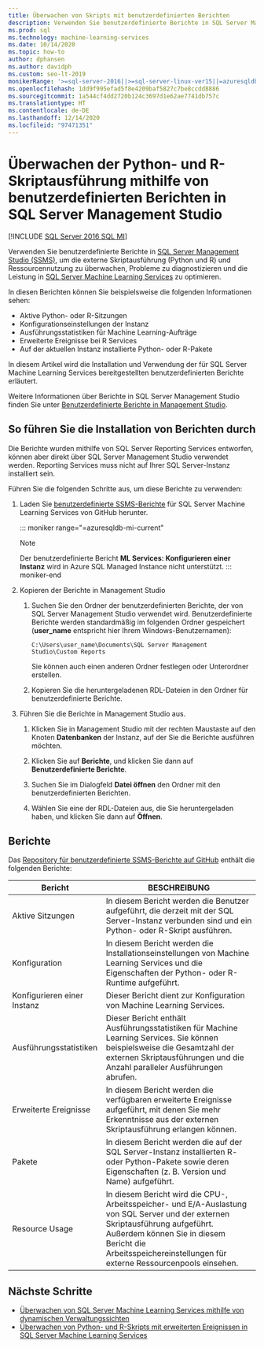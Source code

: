 ```yaml
---
title: Überwachen von Skripts mit benutzerdefinierten Berichten
description: Verwenden Sie benutzerdefinierte Berichte in SQL Server Management Studio (SSMS), um die externe Skriptausführung (Python und R) und Ressourcennutzung zu überwachen, Probleme zu diagnostizieren und die Leistung in SQL Server Machine Learning Services zu optimieren.
ms.prod: sql
ms.technology: machine-learning-services
ms.date: 10/14/2020
ms.topic: how-to
author: dphansen
ms.author: davidph
ms.custom: seo-lt-2019
monikerRange: '>=sql-server-2016||>=sql-server-linux-ver15||=azuresqldb-mi-current'
ms.openlocfilehash: 1dd9f995efad5f8e4209baf5827c7be8ccdd8886
ms.sourcegitcommit: 1a544cf4dd2720b124c3697d1e62ae7741db757c
ms.translationtype: HT
ms.contentlocale: de-DE
ms.lasthandoff: 12/14/2020
ms.locfileid: "97471351"
---
```

# <a name="monitor-python-and-r-script-execution-using-custom-reports-in-sql-server-management-studio"></a>Überwachen der Python- und R-Skriptausführung mithilfe von benutzerdefinierten Berichten in SQL Server Management Studio
[!INCLUDE [SQL Server 2016 SQL MI](../../includes/applies-to-version/sqlserver2016-asdbmi.md)]

Verwenden Sie benutzerdefinierte Berichte in [SQL Server Management Studio (SSMS)](../../ssms/download-sql-server-management-studio-ssms.md), um die externe Skriptausführung (Python und R) und Ressourcennutzung zu überwachen, Probleme zu diagnostizieren und die Leistung in [SQL Server Machine Learning Services](../sql-server-machine-learning-services.md) zu optimieren.

In diesen Berichten können Sie beispielsweise die folgenden Informationen sehen:

- Aktive Python- oder R-Sitzungen
- Konfigurationseinstellungen der Instanz
- Ausführungsstatistiken für Machine Learning-Aufträge
- Erweiterte Ereignisse bei R Services
- Auf der aktuellen Instanz installierte Python- oder R-Pakete

In diesem Artikel wird die Installation und Verwendung der für SQL Server Machine Learning Services bereitgestellten benutzerdefinierten Berichte erläutert.

Weitere Informationen über Berichte in SQL Server Management Studio finden Sie unter [Benutzerdefinierte Berichte in Management Studio](../../ssms/object/custom-reports-in-management-studio.md).

## <a name="how-to-install-the-reports"></a>So führen Sie die Installation von Berichten durch

Die Berichte wurden mithilfe von SQL Server Reporting Services entworfen, können aber direkt über SQL Server Management Studio verwendet werden. Reporting Services muss nicht auf Ihrer SQL Server-Instanz installiert sein.

Führen Sie die folgenden Schritte aus, um diese Berichte zu verwenden:

1. Laden Sie [benutzerdefinierte SSMS-Berichte](https://github.com/Microsoft/sql-server-samples/tree/master/samples/features/machine-learning-services/ssms-custom-reports) für SQL Server Machine Learning Services von GitHub herunter.

   ::: moniker range="=azuresqldb-mi-current"
   >[!NOTE]
   > Der benutzerdefinierte Bericht **ML Services: Konfigurieren einer Instanz** wird in Azure SQL Managed Instance nicht unterstützt.
   ::: moniker-end

2. Kopieren der Berichte in Management Studio

    1. Suchen Sie den Ordner der benutzerdefinierten Berichte, der von SQL Server Management Studio verwendet wird. Benutzerdefinierte Berichte werden standardmäßig im folgenden Ordner gespeichert (**user_name** entspricht hier Ihrem Windows-Benutzernamen):

        `C:\Users\user_name\Documents\SQL Server Management Studio\Custom Reports`

       Sie können auch einen anderen Ordner festlegen oder Unterordner erstellen.

    2. Kopieren Sie die heruntergeladenen RDL-Dateien in den Ordner für benutzerdefinierte Berichte.

3. Führen Sie die Berichte in Management Studio aus.

    1. Klicken Sie in Management Studio mit der rechten Maustaste auf den Knoten **Datenbanken** der Instanz, auf der Sie die Berichte ausführen möchten.

    2. Klicken Sie auf **Berichte**, und klicken Sie dann auf **Benutzerdefinierte Berichte**.

    3. Suchen Sie im Dialogfeld **Datei öffnen** den Ordner mit den benutzerdefinierten Berichten.

    4. Wählen Sie eine der RDL-Dateien aus, die Sie heruntergeladen haben, und klicken Sie dann auf **Öffnen**.

## <a name="reports"></a>Berichte

Das [Repository für benutzerdefinierte SSMS-Berichte auf GitHub](https://github.com/Microsoft/sql-server-samples/tree/master/samples/features/machine-learning-services/ssms-custom-reports) enthält die folgenden Berichte:

| Bericht | BESCHREIBUNG |
|-|-|
| Aktive Sitzungen | In diesem Bericht werden die Benutzer aufgeführt, die derzeit mit der SQL Server-Instanz verbunden sind und ein Python- oder R-Skript ausführen. |
| Konfiguration | In diesem Bericht werden die Installationseinstellungen von Machine Learning Services und die Eigenschaften der Python- oder R-Runtime aufgeführt. |
| Konfigurieren einer Instanz | Dieser Bericht dient zur Konfiguration von Machine Learning Services. |
| Ausführungsstatistiken | Dieser Bericht enthält Ausführungsstatistiken für Machine Learning Services. Sie können beispielsweise die Gesamtzahl der externen Skriptausführungen und die Anzahl paralleler Ausführungen abrufen. |
| Erweiterte Ereignisse | In diesem Bericht werden die verfügbaren erweiterte Ereignisse aufgeführt, mit denen Sie mehr Erkenntnisse aus der externen Skriptausführung erlangen können. |
| Pakete | In diesem Bericht werden die auf der SQL Server-Instanz installierten R- oder Python-Pakete sowie deren Eigenschaften (z. B. Version und Name) aufgeführt. |
| Resource Usage | In diesem Bericht wird die CPU-, Arbeitsspeicher- und E/A-Auslastung von SQL Server und der externen Skriptausführung aufgeführt. Außerdem können Sie in diesem Bericht die Arbeitsspeichereinstellungen für externe Ressourcenpools einsehen. |

## <a name="next-steps"></a>Nächste Schritte

- [Überwachen von SQL Server Machine Learning Services mithilfe von dynamischen Verwaltungssichten](monitor-sql-server-machine-learning-services-using-dynamic-management-views.md)
- [Überwachen von Python- und R-Skripts mit erweiterten Ereignissen in SQL Server Machine Learning Services](extended-events.md)
